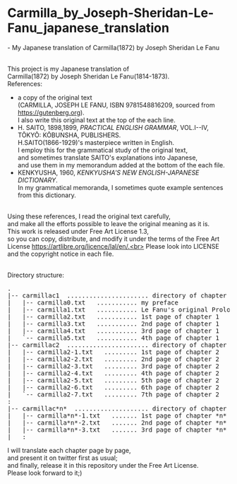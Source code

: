 # Carmilla_by_Joseph-Sheridan-Le-Fanu_japanese_translation
\- My Japanese translation of Carmilla(1872) by Joseph Sheridan Le Fanu<br><br>

This project is my Japanese translation of<br>
Carmilla(1872) by Joseph Sheridan Le Fanu(1814-1873).<br>
References:<br>
- a copy of the original text<br>
(CARMILLA, JOSEPH LE FANU, ISBN 9781548816209, sourced from https://gutenberg.org).<br>
I also write this original text at the top of the each line.
- H. SAITO, 1898,1899, *PRACTICAL ENGLISH GRAMMAR*, VOL.I--IV, TŌKYŌ: KŌBUNSHA, PUBLISHERS.<br>
H.SAITO(1866-1929)'s masterpiece written in English.<br>
I employ this for the grammatical study of the original text,<br>
and sometimes translate SAITO's explanations into Japanese,<br>
and use them in my memorandum added at the bottom of the each file.
- KENKYUSHA, 1960, *KENKYUSHA'S NEW ENGLISH-JAPANESE DICTIONARY*.<br>
In my grammatical memoranda, I sometimes quote example sentences from this dictionary.<br><br>

Using these references, I read the original text carefully,<br>
and make all the efforts possible to leave the original meaning as it is.<br>
This work is released under Free Art License 1.3,<br>
so you can copy, distribute, and modify it under the terms of the Free Art License https://artlibre.org/licence/lal/en/.<br>
Please look into LICENSE and the copyright notice in each file.<br><br>

Directory structure:<br>
<pre>
.
|-- carmillac1  ...................... directory of chapter 1
|   |-- carmilla0.txt   ........... my preface
|   |-- carmilla1.txt   ........... Le Fanu's original Prologue
|   |-- carmilla2.txt   ........... 1st page of chapter 1
|   |-- carmilla3.txt   ........... 2nd page of chapter 1
|   |-- carmilla4.txt   ........... 3rd page of chapter 1
|   `-- carmilla5.txt   ........... 4th page of chapter 1
|-- carmillac2  ...................... directory of chapter 2
|   |-- carmilla2-1.txt   ......... 1st page of chapter 2
|   |-- carmilla2-2.txt   ......... 2nd page of chapter 2
|   |-- carmilla2-3.txt   ......... 3rd page of chapter 2
|   |-- carmilla2-4.txt   ......... 4th page of chapter 2
|   |-- carmilla2-5.txt   ......... 5th page of chapter 2
|   |-- carmilla2-6.txt   ......... 6th page of chapter 2
|   `-- carmilla2-7.txt   ......... 7th page of chapter 2
:
|-- carmillac*n*  .................... directory of chapter *n*
|   |-- carmilla*n*-1.txt   ....... 1st page of chapter *n*
|   |-- carmilla*n*-2.txt   ....... 2nd page of chapter *n*
|   |-- carmilla*n*-3.txt   ....... 3rd page of chapter *n*
|   :
</pre>
I will translate each chapter page by page,<br>
and present it on twitter first as usual;<br>
and finally, release it in this repository under the Free Art License.<br>
Please look forward to it;)
